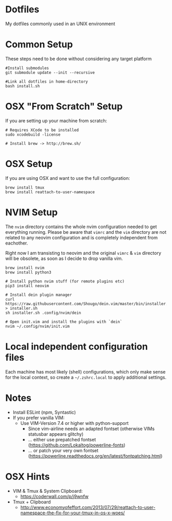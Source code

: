 Dotfiles
==========

My dotfiles commonly used in an UNIX environment

Common Setup
=======

These steps need to be done without considering any target platform

```
#Install submodules
git submodule update --init --recursive

#Link all dotfiles in home-directory
bash install.sh
```

OSX "From Scratch" Setup
=======

If you are setting up your machine from scratch:

```
# Requires XCode to be installed
sudo xcodebuild -license

# Install brew -> http://brew.sh/
```

OSX Setup
=======

If you are using OSX and want to use the full configuration:

```
brew install tmux
brew install reattach-to-user-namespace
```

NVIM Setup
=======

The `nvim` directory contains the whole nvim configuration needed to get
everything running. Please be aware that `vimrc` and the `vim` directory are not
related to any neovim configuration and is completely independent from
eachother.

Right now I am transisting to neovim and the original `vimrc` & `vim` directory
will be obsolete, as soon as I decide to drop vanilla vim.

```
brew install nvim
brew install python3

# Install python nvim stuff (for remote plugins etc)
pip3 install neovim 

# Install dein plugin manager
curl https://raw.githubusercontent.com/Shougo/dein.vim/master/bin/installer.sh > installer.sh
sh installer.sh .config/nvim/dein

# Open init.vim and install the plugins with `dein`
nvim ~/.config/nvim/init.vim
```

Local independent configuration files
=======

Each machine has most likely (shell) configurations, which only make sense for the local context,
so create a `~/.zshrc.local` to apply additional settings. 

Notes
=====
* Install ESLint (npm, Syntastic)
* If you prefer vanilla VIM:
  * Use VIM-Version 7.4 or higher with python-support
	* Since vim-airline needs an adapted fontset (otherwise VIMs statusbar appears glitchy)
	 * ... either use prepatched fontset (https://github.com/Lokaltog/powerline-fonts)
	 * ... or patch your very own fontset (https://powerline.readthedocs.org/en/latest/fontpatching.html)


OSX Hints
=====

* VIM & Tmux & System Clipboard:
  * https://coderwall.com/p/j9wnfw
* Tmux + Clipboard
  * http://www.economyofeffort.com/2013/07/29/reattach-to-user-namespace-the-fix-for-your-tmux-in-os-x-woes/
